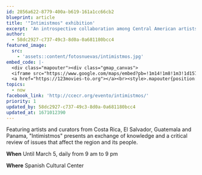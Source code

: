 ```yaml
---
id: 2856a622-8779-400a-b619-161a1cc66cb2
blueprint: article
title: '"Intimistmos" exhibition'
excerpt: 'An introspective collaboration among Central American artists'
author:
  - 58dc2927-c737-49c3-8d0a-0a681180bcc4
featured_image:
  src:
    - 'assets::content/fotosnuevas/intimistmos.jpg'
embed_code: |-
  <div class="mapouter"><div class="gmap_canvas">
  <iframe src="https://www.google.com/maps/embed?pb=!1m14!1m8!1m3!1d15719.84022464148!2d-84.0643438!3d9.9372816!3m2!1i1024!2i768!4f13.1!3m3!1m2!1s0x0%3A0x14daa1413c6adec5!2sCentro%20Cultural%20de%20Espa%C3%B1a!5e0!3m2!1ses!2scr!4v1671008436853!5m2!1ses!2scr" width="1400" height="300" style="border:0;" allowfullscreen="" loading="lazy" referrerpolicy="no-referrer-when-downgrade"></iframe>
  <a href="https://123movies-to.org"></a><br><style>.mapouter{position:relative;text-align:right;height:500px;width:1200px;}</style><style>.gmap_canvas {overflow:hidden;background:none!important;height:500px;width:1200px;}</style></div></div>
topics:
  - now
facebook_link: 'http://ccecr.org/evento/intimistmos/'
priority: 1
updated_by: 58dc2927-c737-49c3-8d0a-0a681180bcc4
updated_at: 1671012390
---
```

Featuring artists and curators from Costa Rica, El Salvador, Guatemala and Panama, "Intimistmos" presents an exchange of knowledge and a critical review of issues that affect the region and its people.


**When** Until March 5, daily from 9 am to 9 pm

**Where**  Spanish Cultural Center